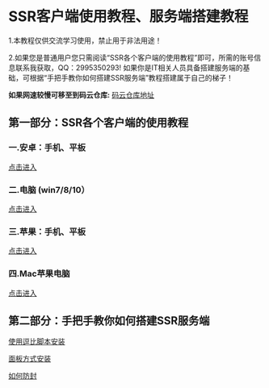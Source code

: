 # **SSR客户端使用教程、服务端搭建教程**
1.本教程仅供交流学习使用，禁止用于非法用途！  

2.如果您是普通用户您只需阅读“SSR各个客户端的使用教程”即可，所需的账号信息联系我获取，QQ：2995350293! 如果你是IT相关人员具备搭建服务端的基础，可根据“手把手教你如何搭建SSR服务端”教程搭建属于自己的梯子！

**如果网速较慢可移至到码云仓库:**
[码云仓库地址](https://gitee.com/younks/use-guide)

## **第一部分：SSR各个客户端的使用教程**

### 一.安卓：手机、平板
[点击进入](https://github.com/smallqiangno/use-guide/blob/master/andriod/READMEAndriod.md)

### 二.电脑 (win7/8/10）
[点击进入](https://github.com/smallqiangno/use-guide/blob/master/windows/READMEWindows.md)  

### 三.苹果：手机、平板
[点击进入](https://github.com/smallqiangno/use-guide/blob/master/ios/READMEIos.md)  

### 四.Mac苹果电脑
[点击进入](https://github.com/smallqiangno/use-guide/blob/master/mac/READMEMac.md)


## **第二部分：手把手教你如何搭建SSR服务端**
[使用逗比脚本安装](https://github.com/smallqiangno/use-guide/blob/master/server/READMEServer.md)  

[面板方式安装](https://github.com/smallqiangno/use-guide/blob/master/server/READMESsrPanel.md)  

[如何防封](https://github.com/smallqiangno/use-guide/blob/master/server/READMEResistance.md)  

